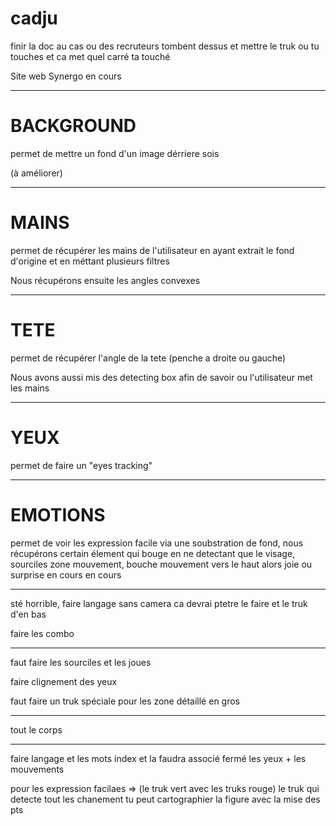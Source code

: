 # cadju

finir la doc au cas ou des recruteurs tombent dessus et mettre le truk ou tu touches et ca met quel carré ta touché



Site web Synergo en cours

----------------------------------------------------------------------

# BACKGROUND

permet de mettre un fond d'un image dérriere sois

(à améliorer)

----------------------------------------------------------------------

# MAINS

permet de récupérer les mains de l'utilisateur en  ayant extrait le fond d'origine et en méttant plusieurs filtres

Nous récupérons ensuite les angles convexes


-----------------------------------------------------------------

# TETE

permet de récupérer l'angle de la tete (penche a droite ou gauche)

Nous avons aussi mis des detecting box afin de savoir ou l'utilisateur met les mains


----------------------------------------------------------------------


# YEUX 

permet de faire un "eyes tracking"


-------------------------------------------------------------------

# EMOTIONS

permet de voir les expression facile via une soubstration de fond, nous récupérons certain élement qui bouge en ne detectant que le visage, sourciles zone mouvement, bouche mouvement vers le haut alors joie ou surprise en cours
en cours

-------------------------------------------------------------------


sté horrible, faire langage sans camera ca devrai ptetre le faire et le truk d'en bas

faire les combo


------------------------------

faut faire les sourciles et les joues

faire clignement des yeux

faut faire un truk spéciale pour les zone détaillé en gros

-----------------------------------------------

tout le corps 

-------------------------------------------

faire langage et les mots index et la faudra associé fermé les yeux + les mouvements



pour les expression facilaes => (le truk vert avec les truks rouge) le truk qui detecte tout les chanement tu peut cartographier la figure avec la mise des pts




